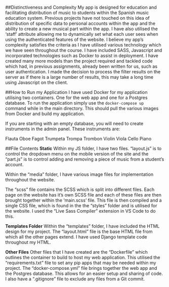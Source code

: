 ##Distinctiveness and Complexity
My app is designed for education and facilitating distribution of music to students within the Spanish music education system. Previous projects have not touched on this idea of distribution of specific data to personal accounts within the app and the ability to create a new musical part within the app. I have also utilised the ‘staff’ attribute allowing me to dynamically set what each user sees when using the authenticated features of the website.
I believe my app’s complexity satisfies the criteria as I have utilised various technology which we have seen throughout the course. I have included SASS, Javascript and incorporated technologies such as Docker to assist in deployment. I have created many more models than the project required and tackled code which had, in previous assignments, already been written for us, such as user authentication. I made the decision to process the filter results on the server as if there is a large number of results, this may take a long time using Javascript on the client.

##How to Run my Application
I have used Docker for my application utilising two containers. One for the web app and one for a Postgres database. To run the application simply use the `docker-compose up` command while in the main directory. This should pull the various images from Docker and build my application.

If you are starting with an empty database, you will need to create instruments in the admin panel. These instruments are:

Flauta
Oboe
Fagot
Trumpeta
Trompa
Trombon
Violin
Viola
Cello
Piano

##File Contents
**Static**
Within my JS folder, I have two files. “layout.js” is to control the dropdown menu on the mobile version of the site and the “part.js” is to control adding and removing a piece of music from a student’s account.

Within the “media” folder, I have various image files for implementation throughout the website.

The “scss” file contains the SCSS which is split into different files. Each page on the website has it’s own SCSS file and each of these files are then brought together within the ‘main.scss’ file. This file is then compiled and a single CSS file, which is found in the the “styles” folder and is utilised for the website. I used the “Live Sass Compiler” extension in VS Code to do this.

**Templates Folder**
Within the “templates” folder, I have included the HTML design for my project. The “layout.html” file is the base HTML file from which all the other pages extend. I have used Django template code throughout my HTML.

**Other Files**
Other files that I have created are the “Dockerfile” which outlines the container to build to host my web application. This utilised the “requirements.txt” file to set any pip apps that may be needed within my project.
The “docker-compose.yml” file brings together the web app and the Postgres database. This allows for an easier setup and sharing of code.
I also have a “.gitignore” file to exclude any files from a Git commit.
